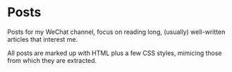 # Posts
Posts for my WeChat channel, focus on reading long, (usually) well-written articles that interest me.

All posts are marked up with HTML plus a few CSS styles, mimicing those from which they are extracted.
